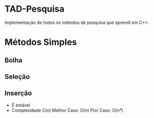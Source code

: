 # TAD-Pesquisa
Implementação de todos os métodos de pesquisa que aprendi em C++.

# Métodos Simples
## Bolha
## Seleção
## Inserção
* É estável
* Complexidade
    C(n)
        Melhor Caso: O(n)
        Pior Caso: O(n²)